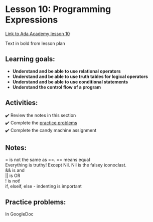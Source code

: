 # Lesson 10: Programming Expressions

[Link to Ada Academy lesson 10](https://github.com/Ada-Developers-Academy/jump-start/tree/master/learning-to-code/programming-expressions)

Text in bold from lesson plan 

## Learning goals:
- **Understand and be able to use relational operators**  
- **Understand and be able to use truth tables for logical operators**  
- **Understand and be able to use conditional statements**  
- **Understand the control flow of a program**  

## Activities:
:heavy_check_mark: Review the notes in this section  
:heavy_check_mark: Complete the [practice problems](./practice-problems.md)  
:heavy_check_mark: Complete the candy machine assignment  

## Notes:
= is not the same as ==. == means equal  
Everything is truthy! Except Nil. Nil is the falsey iconoclast.   
&& is and  
|| is OR  
! is not!  
if, elseif, else - indenting is important  

## Practice problems:
In GoogleDoc

